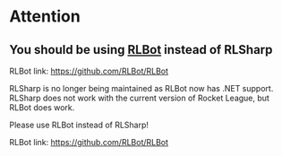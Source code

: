 # Attention

## You should be using [RLBot](https://github.com/RLBot/RLBot) instead of RLSharp

RLBot link: https://github.com/RLBot/RLBot

RLSharp is no longer being maintained as RLBot now has .NET support. RLSharp does not work with the current version of Rocket League, but RLBot does work.

Please use RLBot instead of RLSharp!

RLBot link: https://github.com/RLBot/RLBot
